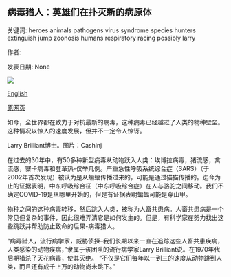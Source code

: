 ## 病毒猎人：英雄们在扑灭新的病原体

关键词: heroes animals pathogens virus syndrome species hunters extinguish jump zoonosis humans respiratory racing possibly larry

作者: 

发表日期: None

![](https://ichef.bbci.co.uk/images/ic/1200x675/p08cdxwm.jpg)

[English](The%20Virus%20Hunters%3A%20heroes%20racing%20to%20extinguish%20new%20pathogens.md)

[原网页](https://www.bbc.co.uk/programmes/articles/1TFzyYwF7t5FzYRvDzW0HDj/the-virus-hunters-heroes-racing-to-extinguish-new-pathogens)

如今，全世界都在致力于对抗最新的病毒，这种病毒已经越过了人类的物种壁垒。这种情况以惊人的速度发展，但并不一定令人惊讶。

Larry Brilliant博士。图片：Cashinj

在过去的30年中，有50多种新型病毒从动物跃入人类：埃博拉病毒，猪流感，禽流感，寨卡病毒和登革热-仅举几例。严重急性呼吸系统综合症（SARS）（于2002年首次发现）被认为是从蝙蝠传播过来的，可能是通过猫猫传播的。迄今为止的证据表明，中东呼吸综合征（中东呼吸综合症）在人与骆驼之间移动。我们不确定COVID-19是从哪里开始的，但是有证据表明蝙蝠可能是穿山甲。

物种之间的这种病毒转移，然后跳入人类，被称为人畜共患病。人畜共患病是一个常见但复杂的事件，因此很难弄清它是如何发生的。但是，有科学家在努力找出这些跳跃并帮助防止致命的后果-病毒猎人。

“病毒猎人，流行病学家，威胁侦探–我们长期以来一直在追踪这些人畜共患疾病，人类感染的动物疾病，”隶属于该团队的流行病​​学家Larry Brilliant说。在1970年代后期猎杀了天花病毒，使其灭绝。 “不仅是它们每年以一到三的速度从动物跳到人类，而且还有成千上万的动物尚未跳下。”